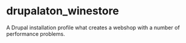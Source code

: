 drupalaton_winestore
====================
A Drupal installation profile what creates a webshop with a number of
performance problems.

